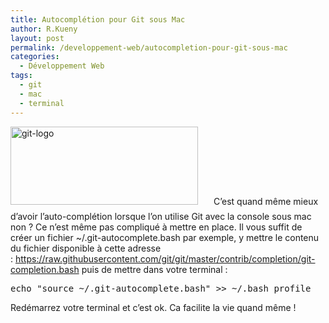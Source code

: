 ```yaml
---
title: Autocomplétion pour Git sous Mac
author: R.Kueny
layout: post
permalink: /developpement-web/autocompletion-pour-git-sous-mac
categories:
  - Développement Web
tags:
  - git
  - mac
  - terminal
---
```

<img class="alignleft wp-image-2030 size-medium" style="margin: 0 25px 10px 0;" src="http://rkueny.fr/wp-content/uploads/2014/06/git-logo-300x125.png" alt="git-logo" width="300" height="125" />C&rsquo;est quand même mieux d&rsquo;avoir l&rsquo;auto-complétion lorsque l&rsquo;on utilise Git avec la console sous mac non ? Ce n&rsquo;est même pas compliqué à mettre en place. Il vous suffit de créer un fichier ~/.git-autocomplete.bash par exemple, y mettre le contenu du fichier disponible à cette adresse : <a href="https://raw.githubusercontent.com/git/git/master/contrib/completion/git-completion.bash" target="_blank">https://raw.githubusercontent.com/git/git/master/contrib/completion/git-completion.bash</a> puis de mettre dans votre terminal :

<pre class="line-pre">echo "source ~/.git-autocomplete.bash" &gt;&gt; ~/.bash_profile</pre>

Redémarrez votre terminal et c&rsquo;est ok. Ca facilite la vie quand même !